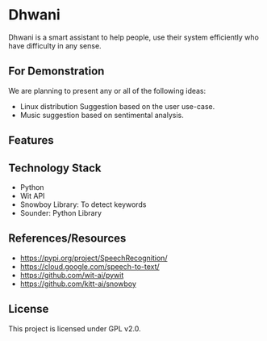 Dhwani
======

Dhwani is a smart assistant to help people, use their system efficiently who have difficulty in any sense.

## For Demonstration
We are planning to present any or all of the following ideas:
* Linux distribution Suggestion based on the user use-case.
* Music suggestion based on sentimental analysis.

## Features

## Technology Stack
* Python
* Wit API
* Snowboy Library: To detect keywords
* Sounder: Python Library

## References/Resources
* https://pypi.org/project/SpeechRecognition/
* https://cloud.google.com/speech-to-text/
* https://github.com/wit-ai/pywit
* https://github.com/kitt-ai/snowboy

## License
This project is licensed under GPL v2.0.
